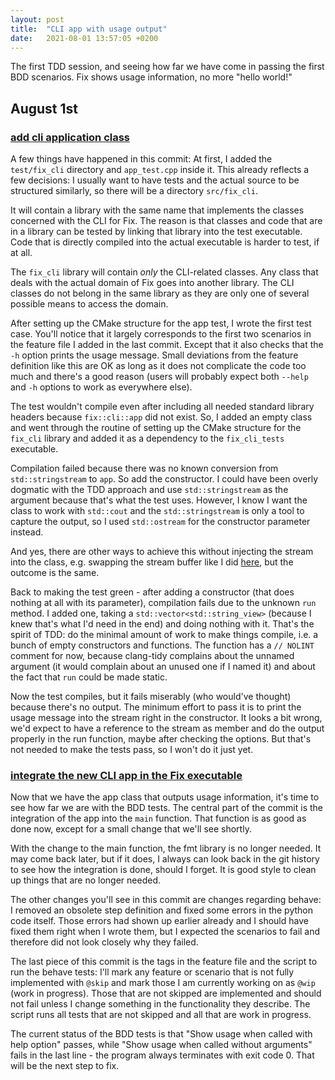 ```yaml
---
layout: post
title:  "CLI app with usage output"
date:   2021-08-01 13:57:05 +0200
---
```


The first TDD session, and seeing how far we have come in passing the first BDD scenarios. Fix shows usage information, no more "hello world!"
<!--more-->

## August 1st
### [add cli application class](https://github.com/arnemertz/fix/commit/d5ddcb40de729d4bdc5b24014b3c989ec0f5c22f)

A few things have happened in this commit: At first, I added the `test/fix_cli` directory and `app_test.cpp` inside it. This already reflects a few decisions:
I usually want to have tests and the actual source to be structured similarly, so there will be a directory `src/fix_cli`.

It will contain a library with the same name that implements the classes concerned with the CLI for Fix. The reason is that classes and code that are in a library can be tested by linking that library into the test executable. Code that is directly compiled into the actual executable is harder to test, if at all.

The `fix_cli` library will contain _only_ the CLI-related classes. Any class that deals with the actual domain of Fix goes into another library. The CLI classes do not belong in the same library as they are only one of several possible means to access the domain.

After setting up the CMake structure for the app test, I wrote the first test case. You'll notice that it largely corresponds to the first two scenarios in the feature file I added in the last commit. Except that it also checks that the `-h` option prints the usage message. Small deviations from the feature definition like this are OK as long as it does not complicate the code too much and there's a good reason (users will probably expect both `--help` and `-h` options to work as everywhere else).

The test wouldn't compile even after including all needed standard library headers because `fix::cli::app` did not exist. So, I added an empty class and went through the routine of setting up the CMake structure for the `fix_cli` library and added it as a dependency to the `fix_cli_tests` executable.

Compilation failed because there was no known conversion from `std::stringstream` to `app`. So add the constructor. I could have been overly dogmatic with the TDD approach and use `std::stringstream` as the argument because that's what the test uses. However, I know I want the class to work with `std::cout` and the `std::stringstream` is only a tool to capture the output, so I used `std::ostream` for the constructor parameter instead.

And yes, there are other ways to achieve this without injecting the stream into the class, e.g. swapping the stream buffer like I did [here](https://github.com/arnemertz/hello_cmake/blob/b13ab878d09e04b50b895a855b4eef938654e65a/testmain.cpp), but the outcome is the same.

Back to making the test green - after adding a constructor (that does nothing at all with its parameter), compilation fails due to the unknown `run` method. I added one, taking a `std::vector<std::string_view>` (because I knew that's what I'd need in the end) and doing nothing with it. That's the spirit of TDD: do the minimal amount of work to make things compile, i.e. a bunch of empty constructors and functions. The function has a `// NOLINT` comment for now, because clang-tidy complains about the unnamed argument (it would complain about an unused one if I named it) and about the fact that `run` could be made static.

Now the test compiles, but it fails miserably (who would've thought) because there's no output. The minimum effort to pass it is to print the usage message into the stream right in the constructor. It looks a bit wrong, we'd expect to have a reference to the stream as member and do the output properly in the run function, maybe after checking the options. But that's not needed to make the tests pass, so I won't do it just yet.


### [integrate the new CLI app in the Fix executable](https://github.com/arnemertz/fix/commit/e21ec4c45b43efaed0d62451e93ababc6f0dd6cb)

Now that we have the app class that outputs usage information, it's time to see how far we are with the BDD tests. The central part of the commit is the integration of the app into the `main` function. That function is as good as done now, except for a small change that we'll see shortly.

With the change to the main function, the fmt library is no longer needed. It may come back later, but if it does, I always can look back in the git history to see how the integration is done, should I forget. It is good style to clean up things that are no longer needed.

The other changes you'll see in this commit are changes regarding behave: I removed an obsolete step definition and fixed some errors in the python code itself. Those errors had shown up earlier already and I should have fixed them right when I wrote them, but I expected the scenarios to fail and therefore did not look closely why they failed.

The last piece of this commit is the tags in the feature file and the script to run the behave tests: I'll mark any feature or scenario that is not fully implemented with `@skip` and mark those I am currently working on as `@wip` (work in progress). Those that are not skipped are implemented and should not fail unless I change something in the functionality they describe. The script runs all tests that are not skipped and all that are work in progress.

The current status of the BDD tests is that "Show usage when called with help option" passes, while "Show usage when called without arguments" fails in the last line - the program always terminates with exit code 0. That will be the next step to fix.
